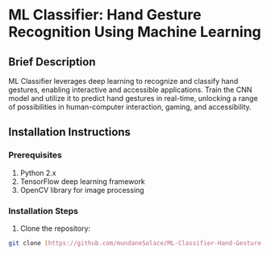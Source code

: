 # ML Classifier: Hand Gesture Recognition Using Machine Learning

## Brief Description

ML Classifier leverages deep learning to recognize and classify hand gestures, enabling interactive and accessible applications. Train the CNN model and utilize it to predict hand gestures in real-time, unlocking a range of possibilities in human-computer interaction, gaming, and accessibility.

## Installation Instructions

### Prerequisites

1. Python 2.x
2. TensorFlow deep learning framework
3. OpenCV library for image processing

### Installation Steps

1. Clone the repository:

```bash
git clone [https://github.com/mundaneSolace/ML-Classifier-Hand-Gesture-Recognition.git]
